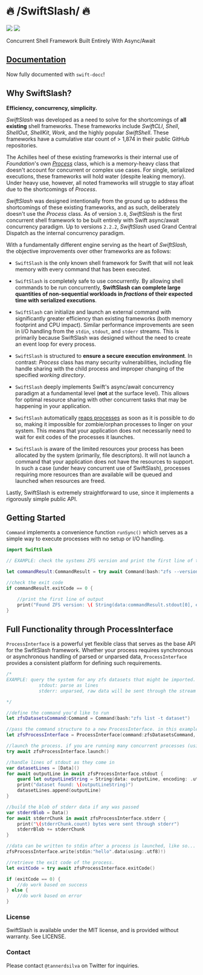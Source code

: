 # 🔥 /SwiftSlash/ 🔥

[![](https://img.shields.io/endpoint?url=https%3A%2F%2Fswiftpackageindex.com%2Fapi%2Fpackages%2Ftannerdsilva%2FSwiftSlash%2Fbadge%3Ftype%3Dswift-versions)](https://swiftpackageindex.com/tannerdsilva/SwiftSlash) [![](https://img.shields.io/endpoint?url=https%3A%2F%2Fswiftpackageindex.com%2Fapi%2Fpackages%2Ftannerdsilva%2FSwiftSlash%2Fbadge%3Ftype%3Dplatforms)](https://swiftpackageindex.com/tannerdsilva/SwiftSlash)

Concurrent Shell Framework Built Entirely With Async/Await

## [Documentation](https://swiftslash.com/documentation/)

Now fully documented with `swift-docc`!

## Why SwiftSlash?

**Efficiency, concurrency, simplicity.**

*SwiftSlash* was developed as a need to solve for the shortcomings of **all existing** shell frameworks. These frameworks include *SwiftCLI*, *Shell*, *ShellOut*, *ShellKit*, *Work*, and the highly popular *SwiftShell*. These frameworks have a cumulative star count of > 1,874 in their public GitHub repositories.

The Achilles heel of these existing frameworks is their internal use of *Foundation*'s own [*Process*](https://github.com/apple/swift-corelibs-foundation/blob/main/Sources/Foundation/Process.swift) class, which is a memory-heavy class that doesn't account for concurrent or complex use cases. For single, serialized executions, these frameworks will hold water (despite leaking memory). Under heavy use, however, all noted frameworks will struggle to stay afloat due to the shortcomings of *Process*.

*SwiftSlash* was designed intentionally from the ground up to address the shortcomings of these existing frameworks, and as such, deliberately doesn't use the *Process* class. As of version `3.0`, *SwiftSlash* is the first concurrent shell framework to be built entirely with Swift async/await concurrency paradigm. Up to versions `2.2.2`, *SwiftSlash* used Grand Central Dispatch as the internal concurrency paradigm.

With a fundamentally different engine serving as the heart of *SwiftSlash*, the objective improvements over other frameworks are as follows:

- `SwiftSlash` is the only known shell framework for Swift that will not leak memory with every command that has been executed.

- `SwiftSlash` is completely safe to use concurrently. By allowing shell commands to be run concurrently, **SwiftSlash can complete large quantities of non-sequential workloads in *fractions* of their expected time with serialized executions**.

- `SwiftSlash` can initialize and launch an external command with significantly greater efficiency than existing frameworks (both memory footprint and CPU impact). Similar performance improvements are seen in I/O handling from the `stdin`, `stdout`, and `stderr` streams. This is primarily because SwiftSlash was designed without the need to create an event loop for every process.

- `SwiftSlash` is structured to **ensure a secure execution environment**. In contrast: *Process* class has many security vulnerabilities, including file handle sharing with the child process and improper changing of the specified *working directory*.

- `SwiftSlash` deeply implements Swift's async/await concurrency paradigm at a fundamental level (**not** at the surface level). This allows for optimal resource sharing with other concurrent tasks that may be happening in your application.

- `SwiftSlash` automatically [reaps processes](https://www.geeksforgeeks.org/zombie-and-orphan-processes-in-c/) as soon as it is possible to do so, making it impossible for zombie/orphan processes to linger on your system. This means that your application does not necessarily need to wait for exit codes of the processes it launches.

- `SwiftSlash` is aware of the limited resources your process has been allocated by the system (primarily, file descriptors). It will not launch a command that your application does not have the resources to support. In such a case (under heavy concurrent use of SwiftSlash), processes requiring more resources than are available will be queued and launched when resources are freed.

Lastly, SwiftSlash is extremely straightforward to use, since it implements a rigorously simple public API.

## Getting Started

`Command` implements a convenience function `runSync()` which serves as a simple way to execute processes with no setup or I/O handling.

```swift
import SwiftSlash

// EXAMPLE: check the systems ZFS version and print the first line of the output

let commandResult:CommandResult = try await Command(bash:"zfs --version").runSync()

//check the exit code
if commandResult.exitCode == 0 {

	//print the first line of output
	print("Found ZFS version: \( String(data:commandResult.stdout[0], encoding:.utf8) )")
}

```

## Full Functionality through ProcessInterface

`ProcessInterface` is a powerful yet flexible class that serves as the base API for the SwfitSlash framework. Whether your process requires synchronous or asynchronous handling of parsed or unparsed data, `ProcessInterface` provides a consistent platform for defining such requirements.

```swift
/*
EXAMPLE: query the system for any zfs datasets that might be imported.
			stdout: parse as lines
			stderr: unparsed, raw data will be sent through the stream as it becomes available

*/

//define the command you'd like to run
let zfsDatasetsCommand:Command = Command(bash:"zfs list -t dataset")

//pass the command structure to a new ProcessInterface. in this example, stdout will be parsed into lines with the lf byte, and stderr will be unparsed (raw data will be passed into the stream)
let zfsProcessInterface = ProcessInterface(command:zfsDatasetsCommand, stdout:.active(.lf), stderr:.active(.unparsedRaw))

//launch the process. if you are running many concurrent processes (using most of the available resources), this is where your process will be queued until there are enough resources to support the launched process.
try await zfsProcessInterface.launch()

//handle lines of stdout as they come in
var datasetLines = [Data]()
for await outputLine in await zfsProcessInterface.stdout {
	guard let outputLineString = String(data: outputLine, encoding: .utf8) else { continue }
	print("dataset found: \(outputLineString)")
	datasetLines.append(outputLine)
}

//build the blob of stderr data if any was passed
var stderrBlob = Data()
for await stderrChunk in await zfsProcessInterface.stderr {
	print("\(stderrChunk.count) bytes were sent through stderr")
	stderrBlob += stderrChunk
}

//data can be written to stdin after a process is launched, like so...
zfsProcessInterface.write(stdin:"hello".data(using:.utf8)!)

//retrieve the exit code of the process.
let exitCode = try await zfsProcessInterface.exitCode()

if (exitCode == 0) {
	//do work based on success
} else {
	//do work based on error
}
```

### License

SwiftSlash is available under the MIT license, and is provided without warranty. See LICENSE.

### Contact

Please contact `@tannerdsilva` on Twitter for inquiries.
